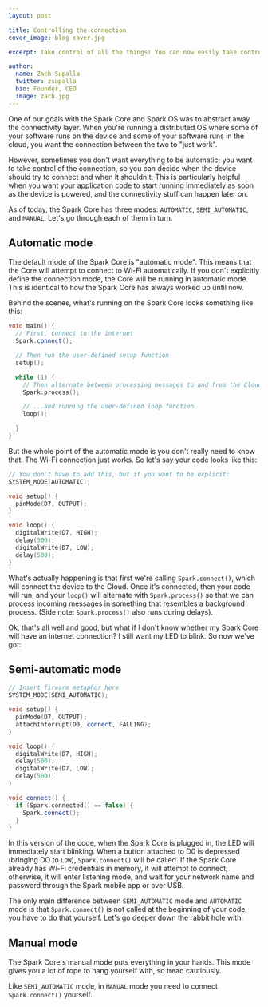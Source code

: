 ```yaml
---
layout: post

title: Controlling the connection
cover_image: blog-cover.jpg

excerpt: Take control of all the things! You can now easily take control of the connection on the Spark Core.

author:
  name: Zach Supalla
  twitter: zsupalla
  bio: Founder, CEO
  image: zach.jpg
---
```


One of our goals with the Spark Core and Spark OS was to abstract away the connectivity layer. When you're running a distributed OS where some of your software runs on the device and some of your software runs in the cloud, you want the connection between the two to "just work".

However, sometimes you don't want everything to be automatic; you want to take control of the connection, so you can decide when the device should try to connect and when it shouldn't. This is particularly helpful when you want your application code to start running immediately as soon as the device is powered, and the connectivity stuff can happen later on.

As of today, the Spark Core has three modes: `AUTOMATIC`, `SEMI_AUTOMATIC`, and `MANUAL`. Let's go through each of them in turn.

## Automatic mode

The default mode of the Spark Core is "automatic mode". This means that the Core will attempt to connect to Wi-Fi automatically. If you don't explicitly define the connection mode, the Core will be running in automatic mode. This is identical to how the Spark Core has always worked up until now.

Behind the scenes, what's running on the Spark Core looks something like this:

```cpp
void main() {
  // First, connect to the internet
  Spark.connect();

  // Then run the user-defined setup function
  setup();

  while (1) {
    // Then alternate between processing messages to and from the Cloud...
    Spark.process();

    // ...and running the user-defined loop function
    loop();

  }
}
```

But the whole point of the automatic mode is you don't really need to know that. The Wi-Fi connection just works. So let's say your code looks like this:

```cpp
// You don't have to add this, but if you want to be explicit:
SYSTEM_MODE(AUTOMATIC);

void setup() {
  pinMode(D7, OUTPUT);
}

void loop() {
  digitalWrite(D7, HIGH);
  delay(500);
  digitalWrite(D7, LOW);
  delay(500);
}
```

What's actually happening is that first we're calling `Spark.connect()`, which will connect the device to the Cloud. Once it's connected, then your code will run, and your `loop()` will alternate with `Spark.process()` so that we can process incoming messages in something that resembles a background process. (Side note: `Spark.process()` also runs during delays).

Ok, that's all well and good, but what if I don't know whether my Spark Core will have an internet connection? I still want my LED to blink. So now we've got:

## Semi-automatic mode

```cpp
// Insert firearm metaphor here
SYSTEM_MODE(SEMI_AUTOMATIC);

void setup() {
  pinMode(D7, OUTPUT);
  attachInterrupt(D0, connect, FALLING);
}

void loop() {
  digitalWrite(D7, HIGH);
  delay(500);
  digitalWrite(D7, LOW);
  delay(500);
}

void connect() {
  if (Spark.connected() == false) {
    Spark.connect();
  }
}
```

In this version of the code, when the Spark Core is plugged in, the LED will immediately start blinking. When a button attached to D0 is depressed (bringing DO to `LOW`), `Spark.connect()` will be called. If the Spark Core already has Wi-Fi credentials in memory, it will attempt to connect; otherwise, it will enter listening mode, and wait for your network name and password through the Spark mobile app or over USB.

The only main difference between `SEMI_AUTOMATIC` mode and `AUTOMATIC` mode is that `Spark.connect()` is not called at the beginning of your code; you have to do that yourself. Let's go deeper down the rabbit hole with:

## Manual mode

The Spark Core's manual mode puts everything in your hands. This mode gives you a lot of rope to hang yourself with, so tread cautiously.

Like `SEMI_AUTOMATIC` mode, in `MANUAL` mode you need to connect `Spark.connect()` yourself.
